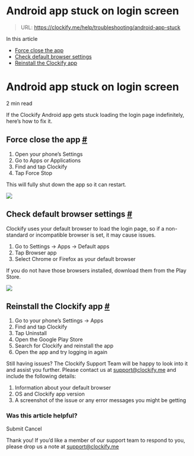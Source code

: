 # Android app stuck on login screen

> URL: https://clockify.me/help/troubleshooting/android-app-stuck

In this article

* [Force close the app](#force-close-the-app)
* [Check default browser settings](#check-default-browser-settings)
* [Reinstall the Clockify app](#reinstall-the-clockify-app)

# Android app stuck on login screen

2 min read

If the Clockify Android app gets stuck loading the login page indefinitely, here’s how to fix it.

## Force close the app [#](#force-close-the-app)

1. Open your phone’s Settings
2. Go to Apps or Applications
3. Find and tap Clockify
4. Tap Force Stop

This will fully shut down the app so it can restart.

![](https://clockify.me/help/wp-content/uploads/2025/06/Screenshot-2025-06-27-at-09.14.32-494x1024.png)

## Check default browser settings [#](#check-default-browser-settings)

Clockify uses your default browser to load the login page, so if a non-standard or incompatible browser is set, it may cause issues.

1. Go to Settings -> Apps -> Default apps
2. Tap Browser app
3. Select Chrome or Firefox as your default browser

If you do not have those browsers installed, download them from the Play Store.

![](https://clockify.me/help/wp-content/uploads/2025/06/Screenshot-2025-06-27-at-09.16.00-489x1024.png)

## Reinstall the Clockify app [#](#reinstall-the-clockify-app)

1. Go to your phone’s Settings -> Apps
2. Find and tap Clockify
3. Tap Uninstall
4. Open the Google Play Store
5. Search for Clockify and reinstall the app
6. Open the app and try logging in again

Still having issues? The Clockify Support Team will be happy to look into it and assist you further. Please contact us at support@clockify.me and include the following details:

1. Information about your default browser
2. OS and Clockify app version
3. A screenshot of the issue or any error messages you might be getting

### Was this article helpful?

Submit
Cancel

Thank you! If you’d like a member of our support team to respond to you, please drop us a note at support@clockify.me